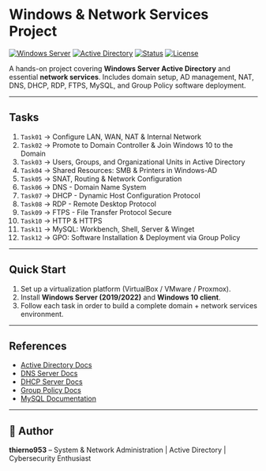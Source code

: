# Windows & Network Services Project

[![Windows Server](https://img.shields.io/badge/Windows-Server-0078D6?logo=windows&logoColor=white)](https://learn.microsoft.com/en-us/windows-server/)
[![Active Directory](https://img.shields.io/badge/Active%20Directory-Identity-blue)](https://learn.microsoft.com/en-us/windows-server/identity/ad-ds/get-started/virtual-dc/active-directory-domain-services-overview)
[![Status](https://img.shields.io/badge/Status-Learning-green)]()
[![License](https://img.shields.io/badge/License-MIT-yellow.svg)]()

A hands-on project covering **Windows Server Active Directory** and essential **network services**.
Includes domain setup, AD management, NAT, DNS, DHCP, RDP, FTPS, MySQL, and Group Policy software deployment.

---

## Tasks

1. `Task01` → Configure LAN, WAN, NAT & Internal Network
2. `Task02` → Promote to Domain Controller & Join Windows 10 to the Domain
3. `Task03` → Users, Groups, and Organizational Units in Active Directory
4. `Task04` → Shared Resources: SMB & Printers in Windows-AD
5. `Task05` → SNAT, Routing & Network Configuration
6. `Task06` → DNS - Domain Name System
7. `Task07` → DHCP - Dynamic Host Configuration Protocol
8. `Task08` → RDP - Remote Desktop Protocol
9. `Task09` → FTPS - File Transfer Protocol Secure
10. `Task10` → HTTP & HTTPS
11. `Task11` → MySQL: Workbench, Shell, Server & Winget
12. `Task12` → GPO: Software Installation & Deployment via Group Policy

---

## Quick Start

1. Set up a virtualization platform (VirtualBox / VMware / Proxmox).
2. Install **Windows Server (2019/2022)** and **Windows 10 client**.
3. Follow each task in order to build a complete domain + network services environment.

---

## References

- [Active Directory Docs](https://learn.microsoft.com/en-us/windows-server/identity/ad-ds/get-started/virtual-dc/active-directory-domain-services-overview)
- [DNS Server Docs](https://learn.microsoft.com/en-us/windows-server/networking/dns/dns-top)
- [DHCP Server Docs](https://learn.microsoft.com/en-us/windows-server/networking/technologies/dhcp/dhcp-top)
- [Group Policy Docs](https://learn.microsoft.com/en-us/windows-server/administration/windows-commands/group-policy)
- [MySQL Documentation](https://dev.mysql.com/doc/)

---

## 👤 Author

**thierno953** – System & Network Administration | Active Directory | Cybersecurity Enthusiast
